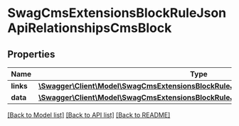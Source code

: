 # SwagCmsExtensionsBlockRuleJsonApiRelationshipsCmsBlock

## Properties
Name | Type | Description | Notes
------------ | ------------- | ------------- | -------------
**links** | [**\Swagger\Client\Model\SwagCmsExtensionsBlockRuleJsonApiRelationshipsCmsBlockLinks**](SwagCmsExtensionsBlockRuleJsonApiRelationshipsCmsBlockLinks.md) |  | [optional] 
**data** | [**\Swagger\Client\Model\SwagCmsExtensionsBlockRuleJsonApiRelationshipsCmsBlockData**](SwagCmsExtensionsBlockRuleJsonApiRelationshipsCmsBlockData.md) |  | [optional] 

[[Back to Model list]](../../README.md#documentation-for-models) [[Back to API list]](../../README.md#documentation-for-api-endpoints) [[Back to README]](../../README.md)

